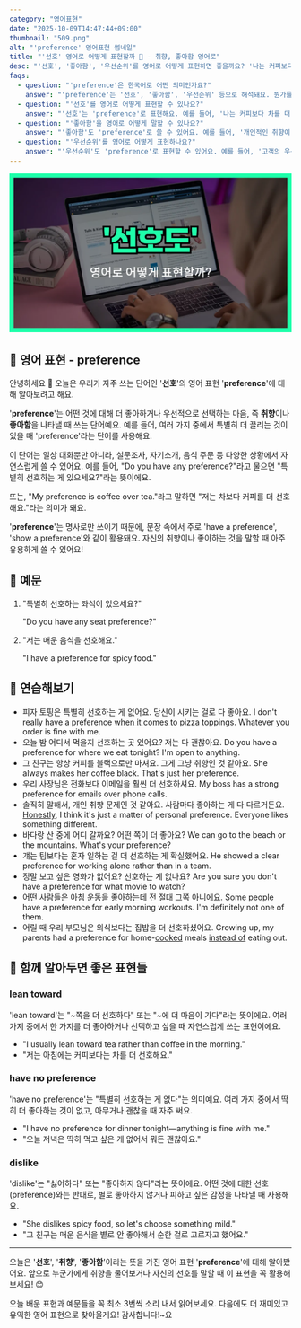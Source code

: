 ```yaml
---
category: "영어표현"
date: "2025-10-09T14:47:44+09:00"
thumbnail: "509.png"
alt: "'preference' 영어표현 썸네일"
title: "'선호' 영어로 어떻게 표현할까 💖 - 취향, 좋아함 영어로"
desc: "'선호', '좋아함', '우선순위'를 영어로 어떻게 표현하면 좋을까요? '나는 커피보다 차를 더 선호해요.', '개인적인 취향이 있어요.' 등을 영어로 표현하는 법을 배워봅시다. 다양한 예문을 통해서 연습하고 본인의 표현으로 만들어 보세요."
faqs: 
  - question: "'preference'은 한국어로 어떤 의미인가요?"
    answer: "'preference'는 '선호', '좋아함', '우선순위' 등으로 해석돼요. 뭔가를 더 좋아하거나 우선적으로 선택하는 느낌이에요."
  - question: "'선호'를 영어로 어떻게 표현할 수 있나요?"
    answer: "'선호'는 'preference'로 표현해요. 예를 들어, '나는 커피보다 차를 더 선호해요.'는 'I have a preference for tea over coffee.'라고 해요."
  - question: "'좋아함'을 영어로 어떻게 말할 수 있나요?"
    answer: "'좋아함'도 'preference'로 쓸 수 있어요. 예를 들어, '개인적인 취향이 있어요.'는 'I have my own preferences.'라고 해요."
  - question: "'우선순위'를 영어로 어떻게 표현하나요?"
    answer: "'우선순위'도 'preference'로 표현할 수 있어요. 예를 들어, '고객의 우선순위를 존중해요.'는 'We respect the customer's preferences.'라고 해요."
---
```


!['preference' 영어표현](./509.png)

## 🌟 영어 표현 - preference

안녕하세요 👋 오늘은 우리가 자주 쓰는 단어인 '**선호**'의 영어 표현 '**preference**'에 대해 알아보려고 해요.

'**preference**'는 어떤 것에 대해 더 좋아하거나 우선적으로 선택하는 마음, 즉 **취향**이나 **좋아함**을 나타낼 때 쓰는 단어예요. 예를 들어, 여러 가지 중에서 특별히 더 끌리는 것이 있을 때 'preference'라는 단어를 사용해요.

이 단어는 일상 대화뿐만 아니라, 설문조사, 자기소개, 음식 주문 등 다양한 상황에서 자연스럽게 쓸 수 있어요. 예를 들어, "Do you have any preference?"라고 물으면 "특별히 선호하는 게 있으세요?"라는 뜻이에요.

또는, "My preference is coffee over tea."라고 말하면 "저는 차보다 커피를 더 선호해요."라는 의미가 돼요.

'**preference**'는 명사로만 쓰이기 때문에, 문장 속에서 주로 'have a preference', 'show a preference'와 같이 활용돼요. 자신의 취향이나 좋아하는 것을 말할 때 아주 유용하게 쓸 수 있어요!

## 📖 예문

1. "특별히 선호하는 좌석이 있으세요?"

   "Do you have any seat preference?"

2. "저는 매운 음식을 선호해요."

   "I have a preference for spicy food."



## 💬 연습해보기

<ul data-interactive-list>

  <li data-interactive-item>
    <span data-toggler>피자 토핑은 특별히 선호하는 게 없어요. 당신이 시키는 걸로 다 좋아요.</span>
    <span data-answer>I don't really have a preference <a href="/blog/in-english/269.when-it-comes-to/">when it comes to</a> pizza toppings. Whatever you order is fine with me.</span>
  </li>

  <li data-interactive-item>
    <span data-toggler>오늘 밤 어디서 먹을지 선호하는 곳 있어요? 저는 다 괜찮아요.</span>
    <span data-answer>Do you have a preference for where we eat tonight? I'm open to anything.</span>
  </li>

  <li data-interactive-item>
    <span data-toggler>그 친구는 항상 커피를 블랙으로만 마셔요. 그게 그냥 취향인 것 같아요.</span>
    <span data-answer>She always makes her coffee black. That's just her preference.</span>
  </li>

  <li data-interactive-item>
    <span data-toggler>우리 사장님은 전화보다 이메일을 훨씬 더 선호하셔요.</span>
    <span data-answer>My boss has a strong preference for emails over phone calls.</span>
  </li>

  <li data-interactive-item>
    <span data-toggler>솔직히 말해서, 개인 취향 문제인 것 같아요. 사람마다 좋아하는 게 다 다르거든요.</span>
    <span data-answer><a href="/blog/in-english/336.honestly/">Honestly</a>, I think it's just a matter of personal preference. Everyone likes something different.</span>
  </li>

  <li data-interactive-item>
    <span data-toggler>바다랑 산 중에 어디 갈까요? 어떤 쪽이 더 좋아요?</span>
    <span data-answer>We can go to the beach or the mountains. What's your preference?</span>
  </li>

  <li data-interactive-item>
    <span data-toggler>걔는 팀보다는 혼자 일하는 걸 더 선호하는 게 확실했어요.</span>
    <span data-answer>He showed a clear preference for working alone rather than in a team.</span>
  </li>

  <li data-interactive-item>
    <span data-toggler>정말 보고 싶은 영화가 없어요? 선호하는 게 없나요?</span>
    <span data-answer>Are you sure you don't have a preference for what movie to watch?</span>
  </li>

  <li data-interactive-item>
    <span data-toggler>어떤 사람들은 아침 운동을 좋아하는데 전 절대 그쪽 아니에요.</span>
    <span data-answer>Some people have a preference for early morning workouts. I'm definitely not one of them.</span>
  </li>

  <li data-interactive-item>
    <span data-toggler>어릴 때 우리 부모님은 외식보다는 집밥을 더 선호하셨어요.</span>
    <span data-answer>Growing up, my parents had a preference for home-<a href="/blog/in-english/461.cook/">cooked</a> meals <a href="/blog/in-english/169.instead-of/">instead of</a> eating out.</span>
  </li>

</ul>

## 🤝 함께 알아두면 좋은 표현들

### lean toward

'lean toward'는 "~쪽을 더 선호하다" 또는 "~에 더 마음이 가다"라는 뜻이에요. 여러 가지 중에서 한 가지를 더 좋아하거나 선택하고 싶을 때 자연스럽게 쓰는 표현이에요.

- "I usually lean toward tea rather than coffee in the morning."
- "저는 아침에는 커피보다는 차를 더 선호해요."

### have no preference

'have no preference'는 "특별히 선호하는 게 없다"는 의미예요. 여러 가지 중에서 딱히 더 좋아하는 것이 없고, 아무거나 괜찮을 때 자주 써요.

- "I have no preference for dinner tonight—anything is fine with me."
- "오늘 저녁은 딱히 먹고 싶은 게 없어서 뭐든 괜찮아요."

### dislike

'dislike'는 "싫어하다" 또는 "좋아하지 않다"라는 뜻이에요. 어떤 것에 대한 선호(preference)와는 반대로, 별로 좋아하지 않거나 피하고 싶은 감정을 나타낼 때 사용해요.

- "She dislikes spicy food, so let's choose something mild."
- "그 친구는 매운 음식을 별로 안 좋아해서 순한 걸로 고르자고 했어요."

---

오늘은 '**선호**', '**취향**', '**좋아함**'이라는 뜻을 가진 영어 표현 '**preference**'에 대해 알아봤어요. 앞으로 누군가에게 취향을 물어보거나 자신의 선호를 말할 때 이 표현을 꼭 활용해 보세요! 😊

오늘 배운 표현과 예문들을 꼭 최소 3번씩 소리 내서 읽어보세요. 다음에도 더 재미있고 유익한 영어 표현으로 찾아올게요! 감사합니다!~요

